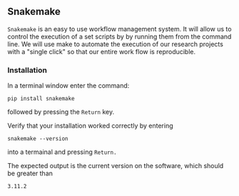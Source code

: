 ## Snakemake

`Snakemake` is an easy to use workflow management system.
It will allow us to control the execution of a set scripts by by running them from the command line.
We will use make to automate the execution of our research projects with a "single click" so that our entire work flow is reproducible.

### Installation

In a terminal window enter the command:

    pip install snakemake

followed by pressing the `Return` key.

Verify that your installation worked correctly by entering

    snakemake --version

into a termainal and pressing `Return.`

The expected output is the current version on the software, which should be greater than

    3.11.2
